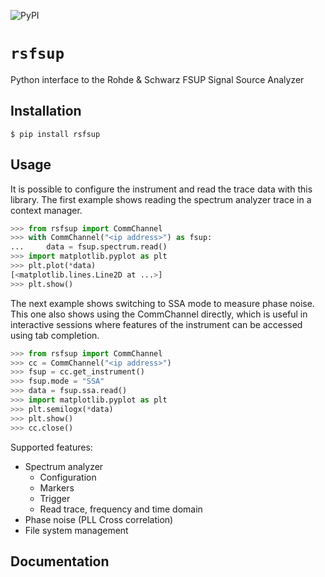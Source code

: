 ![PyPI](https://img.shields.io/pypi/v/rsfsup?style=plastic)
# `rsfsup`
Python interface to the Rohde & Schwarz FSUP Signal Source Analyzer

## Installation
```linux
$ pip install rsfsup
```  

## Usage
It is possible to configure the instrument and read the trace data with this library.
The first example shows reading the spectrum analyzer trace in a context manager.

```python
>>> from rsfsup import CommChannel
>>> with CommChannel("<ip address>") as fsup:
...     data = fsup.spectrum.read()
>>> import matplotlib.pyplot as plt
>>> plt.plot(*data)
[<matplotlib.lines.Line2D at ...>]
>>> plt.show()
```  

The next example shows switching to SSA mode to measure phase noise. This one also shows
using the CommChannel directly, which is useful in interactive sessions where features
of the instrument can be accessed using tab completion.

```python
>>> from rsfsup import CommChannel
>>> cc = CommChannel("<ip address>")
>>> fsup = cc.get_instrument()
>>> fsup.mode = "SSA"
>>> data = fsup.ssa.read()
>>> import matplotlib.pyplot as plt
>>> plt.semilogx(*data)
>>> plt.show()
>>> cc.close()
```

Supported features:
- Spectrum analyzer
    - Configuration
    - Markers
    - Trigger
    - Read trace, frequency and time domain
- Phase noise (PLL Cross correlation)
- File system management

## Documentation